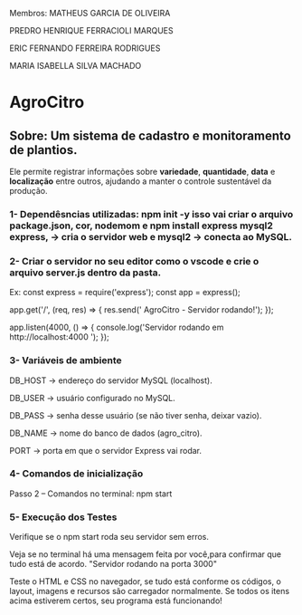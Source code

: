  Membros: MATHEUS GARCIA DE OLIVEIRA
 
PREDRO HENRIQUE FERRACIOLI MARQUES

ERIC FERNANDO FERREIRA RODRIGUES

MARIA ISABELLA SILVA MACHADO

# AgroCitro
## Sobre: Um sistema de cadastro e monitoramento de plantios.  
Ele permite registrar informações sobre **variedade**, **quantidade**, **data** e **localização** entre outros, ajudando a manter o controle sustentável da produção. 
### 1- Dependêsncias utilizadas: npm init -y isso vai criar o arquivo package.json, cor, nodemom e  npm install express mysql2 express, → cria o servidor web e mysql2 → conecta ao MySQL.
### 2- Criar o servidor no seu editor como o vscode e crie o arquivo server.js dentro da pasta.


Ex: const express = require('express');
const app = express();

app.get('/', (req, res) => {
  res.send(' AgroCitro - Servidor rodando!');
});

app.listen(4000, () => {
  console.log('Servidor rodando em http://localhost:4000 ');
});

### 3- Variáveis de ambiente
DB_HOST → endereço do servidor MySQL (localhost).

DB_USER → usuário configurado no MySQL.

DB_PASS → senha desse usuário (se não tiver senha, deixar vazio).

DB_NAME → nome do banco de dados (agro_citro).

PORT → porta em que o servidor Express vai rodar.
### 4- Comandos de inicialização
Passo 2 – Comandos no terminal: 
npm start

### 5- Execução dos Testes
Verifique se o npm start roda seu servidor sem erros.

Veja se no terminal há uma mensagem feita por você,para confirmar que tudo está de acordo.
"Servidor rodando na porta 3000"

Teste o HTML e CSS no navegador, se tudo está conforme os códigos, o layout, imagens e recursos são carregador normalmente.
Se todos os itens acima estiverem certos, seu programa está funcionando!







